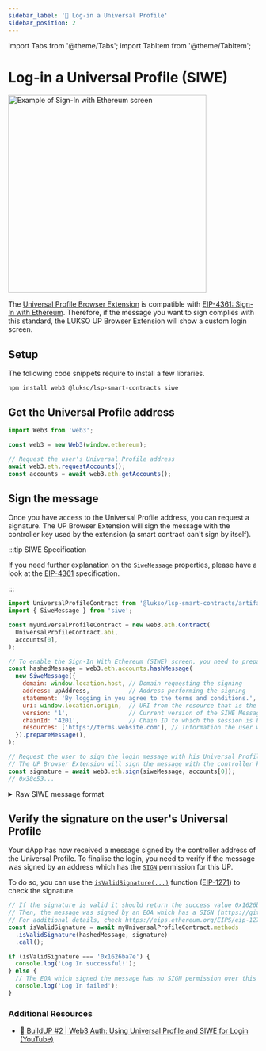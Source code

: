 ```yaml
---
sidebar_label: '🦄 Log-in a Universal Profile'
sidebar_position: 2
---
```


import Tabs from '@theme/Tabs';
import TabItem from '@theme/TabItem';

# Log-in a Universal Profile (SIWE)

<div style={{textAlign: 'center'}}>

<img
    src="/img/learn/up_extension_login.png"
    alt="Example of Sign-In with Ethereum screen"
    width="400"
/>

</div>

The [Universal Profile Browser Extension](https://chrome.google.com/webstore/detail/universal-profiles/abpickdkkbnbcoepogfhkhennhfhehfn) is compatible with [EIP-4361: Sign-In with Ethereum](https://eips.ethereum.org/EIPS/eip-4361).
Therefore, if the message you want to sign complies with this standard, the LUKSO UP Browser Extension will show a custom login screen.

## Setup

The following code snippets require to install a few libraries.

```shell
npm install web3 @lukso/lsp-smart-contracts siwe
```

## Get the Universal Profile address

```js
import Web3 from 'web3';

const web3 = new Web3(window.ethereum);

// Request the user's Universal Profile address
await web3.eth.requestAccounts();
const accounts = await web3.eth.getAccounts();
```

## Sign the message

Once you have access to the Universal Profile address, you can request a signature. The UP Browser Extension will sign the message with the controller key used by the extension (a smart contract can't sign by itself).

:::tip SIWE Specification

If you need further explanation on the `SiweMessage` properties, please have a look at the [EIP-4361](https://eips.ethereum.org/EIPS/eip-4361) specification.

:::

<!-- prettier-ignore-start -->
```js
import UniversalProfileContract from '@lukso/lsp-smart-contracts/artifacts/UniversalProfile.json';
import { SiweMessage } from 'siwe';

const myUniversalProfileContract = new web3.eth.Contract(
  UniversalProfileContract.abi,
  accounts[0],
);

// To enable the Sign-In With Ethereum (SIWE) screen, you need to prepare a message with a specific format
const hashedMessage = web3.eth.accounts.hashMessage(
  new SiweMessage({
    domain: window.location.host, // Domain requesting the signing
    address: upAddress,           // Address performing the signing
    statement: 'By logging in you agree to the terms and conditions.', // a human-readable assertion user signs
    uri: window.location.origin,  // URI from the resource that is the subject of the signing
    version: '1',                 // Current version of the SIWE Message
    chainId: '4201',              // Chain ID to which the session is bound, 4201 is LUKSO Testnet
    resources: ['https://terms.website.com'], // Information the user wishes to have resolved as part of authentication by the relying party
  }).prepareMessage(),
);

// Request the user to sign the login message with his Universal Profile
// The UP Browser Extension will sign the message with the controller key used by the extension (a smart contract can't sign)
const signature = await web3.eth.sign(siweMessage, accounts[0]);
// 0x38c53...
```
<!-- prettier-ignore-end -->

<details>
    <summary>Raw SIWE message format</summary>

```js
const domain = window.location.host; // Domain requesting the signing
const uri = window.location.origin; // URI from the resource that is the subject of the signing
const LUKSO_TESTNET_CHAIN_ID = '4201';
const nonce = 'm97bdsjo'; // A randomized token, at least 8 alphanumeric characters
const issuedAt = new Date().toISOString(); // The time when the message was generated

const siweMessage = `${domain} wants you to sign in with your Ethereum account:

${usersUPaddress}

By logging in you agree to the terms and conditions.

URI: ${uri}
Version: 1
Chain ID: ${LUKSO_TESTNET_CHAIN_ID}
Nonce: ${nonce}
Issued At: ${issuedAt}
Resources:
- https://terms.website.com`;
```

</details>

## Verify the signature on the user's Universal Profile

Your dApp has now received a message signed by the controller address of the Universal Profile. To finalise the login, you need to verify if the message was signed by an address which has the [`SIGN`](../../standards/universal-profile/lsp6-key-manager.md#permissions) permission for this UP.

To do so, you can use the [`isValidSignature(...)`](../../contracts/contracts/UniversalProfile.md#isvalidsignature) function ([EIP-1271](https://eips.ethereum.org/EIPS/eip-1271)) to check the signature.

```js
// If the signature is valid it should return the success value 0x1626ba7e.
// Then, the message was signed by an EOA which has a SIGN (https://github.com/lukso-network/standards/universal-profile/lsp6-key-manager#permissions)permission for this Universal Profile.
// For additional details, check https://eips.ethereum.org/EIPS/eip-1271
const isValidSignature = await myUniversalProfileContract.methods
  .isValidSignature(hashedMessage, signature)
  .call();

if (isValidSignature === '0x1626ba7e') {
  console.log('Log In successful!');
} else {
  // The EOA which signed the message has no SIGN permission over this UP.
  console.log('Log In failed');
}
```

### Additional Resources

- [🎥 BuildUP #2 | Web3 Auth: Using Universal Profile and SIWE for Login (YouTube)](https://www.youtube.com/watch?v=lY18lBu3_XA)
